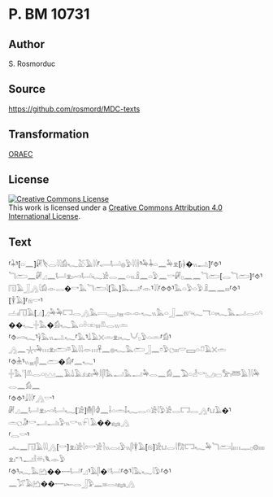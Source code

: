 # P. BM 10731

## Author

S. Rosmorduc

## Source

https://github.com/rosmord/MDC-texts

## Transformation

[ORAEC](https://oraec.github.io/)

## License

<a rel="license" href="http://creativecommons.org/licenses/by/4.0/"><img alt="Creative Commons License" style="border-width:0" src="https://i.creativecommons.org/l/by/4.0/88x31.png" /></a><br />This work is licensed under a <a rel="license" href="http://creativecommons.org/licenses/by/4.0/">Creative Commons Attribution 4.0 International License</a>.

## Text

⸢𓇓⸣[𓏏𓈖]𓏞𓌸𓂋𓇋𓇋𓀁𓆑𓅷𓄿𓇋𓇋⸢𓂷𓂡𓐍𓅱𓇋𓇋𓋽⸣𓅆𓇓𓏏𓈖𓅆𓁷[𓏤𓋀�𓏭𓂢]⸢⯑⸣<br>
𓆓𓂧𓈖𓏞𓈎𓈖𓂡𓁷𓏤𓄗𓂡𓆑𓀀𓂋𓈖𓏏𓏭𓏎𓈖𓏏𓅱𓈖𓎡𓏞𓊪𓈖𓈖𓆓𓂧[𓂋𓆓𓂧]⸢⯑⸣<br>
𓉔𓄿𓃀𓂻𓇋𓀁𓁹𓂋�𓎡𓅓𓆓𓂧𓇋[𓅓]𓅓𓂝⸢𓁹⸣𓇋𓇋⸢⯑⯑⸣𓅓𓏏𓅱𓏏𓅱𓏎𓈖𓈖𓏤𓏤𓏤⸢⯑⸣<br>
[𓇉𓄿]⸢𓁶𓎡⸣𓐟𓏤𓉔𓄿[𓈎]𓈎𓅆𓅆𓉐𓂋𓂻𓅓𓇯𓇾𓏤𓈇𓁹𓁹𓆑𓏭𓅓𓏏𓃀𓈖𓁶𓄹𓆑𓄓𓏏𓏤𓆑𓅓𓂝𓂋𓏏𓄹��𓆑𓏶𓅓�𓀁𓆑𓅓𓏏𓏐𓏒𓏤𓏤𓏤𓌨𓂋𓏭𓏛<br>
⸢⯑𓄗𓆑⸣𓋀𓅓𓏭𓂢𓆑⸢𓅓⸣𓍑𓄿𓏴𓏛𓁷𓏤𓆑𓄋𓊪𓅱𓏏𓏛⸢𓀁⸣𓂻𓈖𓇼𓏤𓅆𓏥𓁷𓏤𓂧𓎼𓄿𓇋𓇋𓁺𓏥𓋹𓈖𓐍𓆑𓅓𓂧𓃀𓈖𓏌𓅱𓐎𓏤𓏤𓏤𓎟𓈙𓏏𓍔𓄿𓏴𓏛<br>
⸢⯑𓇔⸣𓏭𓈇𓏤𓋴𓈖𓂧�𓀁⸢𓈖𓆑⸣𓏶𓅓𓊹𓌨𓂋𓏏𓈉𓈖𓄿𓍑𓄿𓃭𓏤𓅆𓎛𓋴𓅓𓂝𓅓𓂝𓅆𓂋𓈖𓀁𓈖𓅐𓏏𓁐𓎡𓈋𓏤𓊌𓅡𓏤𓆷𓄿𓍘𓇋𓅆𓂋𓈖𓀁𓈖<br>
⸢⯑⯑⸣𓇍𓇋𓇋⸢𓂻𓎡⸣𓏞𓈎𓈖𓂡𓁷𓏤𓄗𓂡𓆑[𓀀]𓄟𓋴𓁒𓈖𓌢𓏏𓏛𓄤𓆑𓂋𓏏𓀀𓇋𓅱𓀀𓂋𓉐𓂋𓂻⸢𓂓𓄿�⸣𓏛𓐎𓀏𓎡𓂝𓂝𓏤𓅱𓏭𓎡𓏭𓍯𓄿��𓈐𓂻<br>
⸢𓂋𓎡⸣𓂜𓈖𓉔𓄿𓇋𓇋𓂻[𓎡]𓁷𓏤𓀀𓇋𓏌𓎡𓀀𓍘𓏭𓂋𓏤𓅱𓏭𓋴𓇉𓄿[𓁶]𓀀𓂓𓂋𓇋𓀗𓉐𓆑𓅆𓆓𓂧𓌃𓏤𓏥𓊃𓊪𓊗𓏤𓏤𓏤𓏤𓁷𓏤𓎔𓂝𓎛𓄦𓆰𓁹𓅱<br>
⸢⯑⸣𓏤𓆑𓅓𓂚��𓌕𓂡⸢𓈎⸣𓄿𓋴�𓍢𓂡⸢⯑⸣𓇋𓅓𓆑𓇋𓅱⸢⯑⸣𓈖𓅯𓄿𓂚��𓌕𓆱𓂋𓃀𓅱𓈖𓏤𓏤𓏤𓂋𓏤𓈐𓂻<br>
